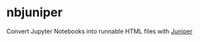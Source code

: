 # nbjuniper
Convert Jupyter Notebooks into runnable HTML files with [Juniper](https://github.com/ines/juniper)

